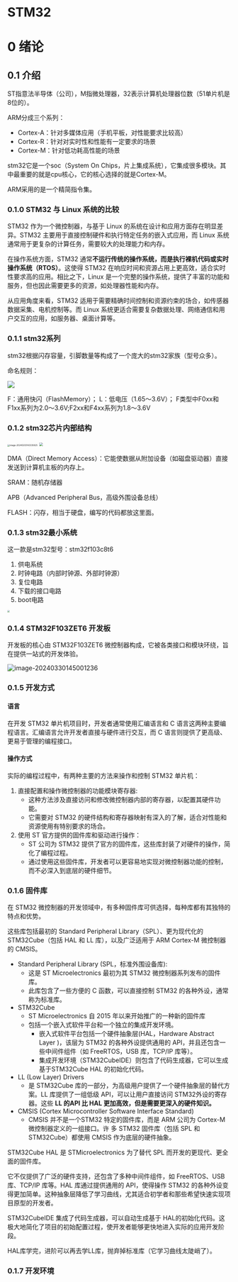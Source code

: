 # STM32

# 0 绪论

## 0.1 介绍

ST指意法半导体（公司），M指微处理器，32表示计算机处理器位数（51单片机是8位的）。

ARM分成三个系列：

- Cortex-A：针对多媒体应用（手机平板，对性能要求比较高）
- Cortex-R：针对对实时性和性能有一定要求的场景
- Cortex-M：针对低功耗高性能的场景

stm32它是一个soc（System On Chips，片上集成系统），它集成很多模块。其中最重要的就是cpu核心，它的核心选择的就是Cortex-M。

ARM采用的是一个精简指令集。

### 0.1.0 STM32 与 Linux 系统的比较

STM32 作为一个微控制器，与基于 Linux 的系统在设计和应用方面存在明显差异。STM32 主要用于直接控制硬件和执行特定任务的嵌入式应用，而 Linux 系统通常用于更复杂的计算任务，需要较大的处理能力和内存。

在操作系统方面，STM32 通常**不运行传统的操作系统，而是执行裸机代码或实时操作系统（RTOS）**。这使得 STM32 在响应时间和资源占用上更高效，适合实时性要求高的应用。相比之下，Linux 是一个完整的操作系统，提供了丰富的功能和服务，但也因此需要更多的资源，如处理器性能和内存。

从应用角度来看，STM32 适用于需要精确时间控制和资源约束的场合，如传感器数据采集、电机控制等。而 Linux 系统更适合需要复杂数据处理、网络通信和用户交互的应用，如服务器、桌面计算等。

### 0.1.1 stm32系列

stm32根据闪存容量，引脚数量等构成了一个庞大的stm32家族（型号众多）。

命名规则：

![](./legend/31276c8225cd41f592c9a8c3110795b8.png)

F：通用快闪（FlashMemory）；
L：低电压（1.65～3.6V）；
F类型中F0xx和F1xx系列为2.0～3.6V;F2xx和F4xx系列为1.8～3.6V

### 0.1.2 stm32芯片内部结构

<img src="./legend/image-20240203143335925.png" alt="image-20240203143335925" style="zoom: 33%;" />

<img src="./legend/stm32微控制器内核.png" style="zoom: 50%;" />

DMA（Direct Memory Access）：它能使数据从附加设备（如磁盘驱动器）直接发送到计算机主板的内存上。

SRAM：随机存储器

APB（Advanced Peripheral Bus，高级外围设备总线）

FLASH：闪存，相当于硬盘，编写的代码都放这里面。

### 0.1.3 stm32最小系统

这一款是stm32型号：stm32f103c8t6

1. 供电系统
2. 时钟电路（内部时钟源、外部时钟源）
3. 复位电路
4. 下载的接口电路
5. boot电路

<img src="./legend/stm32最小系统.png" style="zoom:30%;" />

### 0.1.4 STM32F103ZET6 开发板

开发板的核心由 STM32F103ZET6 微控制器构成，它被各类接口和模块环绕，旨在提供一站式的开发体验。

![image-20240330145001236](./legend/image-20240330145001236.png)

### 0.1.5 开发方式

#### 语言

在开发 STM32 单片机项目时，开发者通常使用汇编语言和 C 语言这两种主要编程语言。汇编语言允许开发者直接与硬件进行交互，而 C 语言则提供了更高级、更易于管理的编程接口。

#### 操作方式

实际的编程过程中，有两种主要的方法来操作和控制 STM32 单片机：

1. 直接配置和操作微控制器的功能模块寄存器:
   - 这种方法涉及直接访问和修改微控制器内部的寄存器，以配置其硬件功能。
   - 它需要对 STM32 的硬件结构和寄存器映射有深入的了解，适合对性能和资源使用有特别要求的场合。
2. 使用 ST 官方提供的固件库和驱动进行操作：
   - ST 公司为 STM32 提供了官方的固件库，这些库封装了对硬件的操作，简化了编程过程。
   - 通过使用这些固件库，开发者可以更容易地实现对微控制器功能的控制，而不必深入到底层的硬件细节。

### 0.1.6 固件库

在 STM32 微控制器的开发领域中，有多种固件库可供选择，每种库都有其独特的特点和优势。

这些库包括最初的 Standard Peripheral Library（SPL）、更为现代化的 STM32Cube（包括 HAL 和 LL 库），以及广泛适用于 ARM Cortex-M 微控制器的 CMSIS。

- Standard Peripheral Library (SPL，标准外围设备库): 
  - 这是 ST Microelectronics 最初为其 STM32 微控制器系列发布的固件库。
  - 此库包含了一些方便的 C 函数，可以直接控制 STM32 的各种外设，通常称为标准库。
- STM32Cube
  - ST Microelectronics 自 2015 年以来开始推广的一种新的固件库
  - 包括一个嵌入式软件平台和一个独立的集成开发环境。
    - 嵌入式软件平台包括一个硬件抽象层(HAL，Hardware Abstract Layer )，该层为 STM32 的各种外设提供通用的 API，并且还包含一些中间件组件（如 FreeRTOS，USB 库，TCP/IP 库等）。
    - 集成开发环境（STM32CubeIDE）则包含了代码生成器，它可以生成基于STM32Cube HAL 的初始化代码。
- LL (Low Layer) Drivers
  - 是 STM32Cube 库的一部分，为高级用户提供了一个硬件抽象层的替代方案。LL 库提供了一组低级 API，可以让用户直接访问 STM32外设的寄存器。这些 **LL 的API 比 HAL 更加高效，但是需要更深入的硬件知识。**
- CMSIS (Cortex Microcontroller Software Interface Standard)
  - CMSIS 并不是一个STM32 特定的固件库，而是 ARM 公司为 Cortex-M 微控制器定义的一组接口。许
    多 STM32 固件库（包括 SPL 和 STM32Cube）都使用 CMSIS 作为底层的硬件抽象。

STM32Cube HAL 是 STMicroelectronics 为了替代 SPL 而开发的更现代、更全面的固件库。

它不仅提供了广泛的硬件支持，还包含了多种中间件组件，如 FreeRTOS、USB 库、TCP/IP 库等。HAL 库通过提供通用的 API，使得操作 STM32 的各种外设变得更加简单。这种抽象层降低了学习曲线，尤其适合初学者和那些希望快速实现项目原型的开发者。

STM32CubeIDE 集成了代码生成器，可以自动生成基于 HAL的初始化代码。这极大地简化了项目的初始配置过程，使开发者能够更快地进入实际的应用开发阶段。

HAL库学完，进阶可以再去学LL库，抛弃掉标准库（它学习曲线太陡峭了）。

### 0.1.7 开发环境




